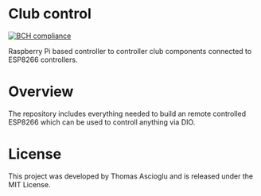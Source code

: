 # Club control
[![BCH compliance](https://bettercodehub.com/edge/badge/thomsan/club-controller?branch=master)](https://bettercodehub.com/)

Raspberry Pi based controller to controller club components connected to ESP8266 controllers.

# Overview
The repository includes everything needed to build an remote controlled ESP8266 which can be used to controll anything via DIO.

# License
This project was developed by Thomas Ascioglu and is released under the MIT License.
